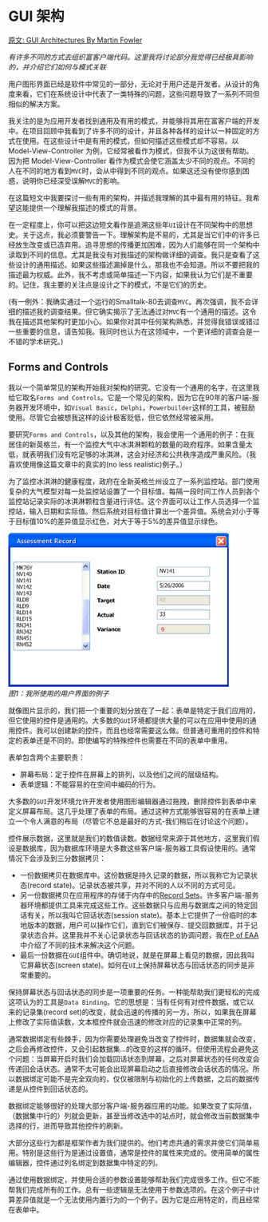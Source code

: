 # GUI 架构
[原文: GUI Architectures By Martin Fowler](https://martinfowler.com/eaaDev/uiArchs.html)

*有许多不同的方式去组织富客户端代码。这里我将讨论部分我觉得已经极具影响的，并介绍它们如何与模式关联*

用户图形界面已经是软件中常见的一部分，无论对于用户还是开发者。从设计的角度来看，它们在系统设计中代表了一类特殊的问题，这些问题导致了一系列不同但相似的解决方案。

我关注的是为应用开发者找到通用及有用的模式，并能够将其用在富客户端的开发中。在项目回顾中我看到了许多不同的设计，并且各种各样的设计以一种固定的方式在使用。在这些设计中是有用的模式，但如何描述这些模式却不容易。以 Model-View-Controller 为例，它经常被看作为模式，但我不认为这很有帮助。因为把 Model-View-Controller 看作为模式会使它涵盖太少不同的观点。不同的人在不同的地方看到`MVC`时，会从中得到不同的观点。如果这还没有使你感到困惑，说明你已经深受误解`MVC`的影响。

在这篇短文中我要探讨一些有用的架构，并描述我理解的其中最有用的特征。我希望这能提供一个理解我描述的模式的背景。

在一定程度上，你可以把这边短文看作是追溯这些年`UI`设计在不同架构中的思想史。关于这点，我必须要警告一下。理解架构是不易的，尤其是当它们中的许多已经放生改变或已造弃用。追寻思想的传播更加困难，因为人们能够在同一个架构中读取到不同的信息。尤其是我没有对我描述的架构做详细的调查。我只是查看了这些设计的通用描述。如果这些描述漏掉是什么，那我也不会知道。所以不要把我的描述最为权威。此外，我不考虑或简单描述一下内容，如果我认为它们是不重要的。记住，我主要的关注点是设计之下的模式，不是它们的历史。

(有一例外：我确实通过一个运行的Smalltalk-80去调查`MVC`。再次强调，我不会详细的描述我的调查结果。但它确实揭示了无法通过对`MVC`有一个通用的描述。这令我在描述其他架构时更加小心。如果你对其中任何架构熟悉，并觉得我错误或错过一些重要的信息，请告知我。我同时也认为在这领域中，一个更详细的调查会是一不错的学术研究。)

## Forms and Controls
我以一个简单常见的架构开始我对架构的研究。它没有一个通用的名字，在这里我给它取名`Forms and Controls`。它是一个常见的架构，因为它在90年的客户端-服务器开发环境中，如`Visual Basic`，`Delphi`，`Powerbuilder`这样的工具，被鼓励使用。尽管它会被想我这样的设计极客贬低，但它依然经常被采用。

要研究`Forms and Controls`，以及其他的架构，我会使用一个通用的例子：在我居住的新英格兰，有一个监控大气中冰淇淋颗粒的数量的政府程序。如果含量太低，就表明我们没有吃足够的冰淇淋，这会对经济和公共秩序造成严重风险。（我喜欢使用像这篇文章中的真实的(no less realistic)例子。）

为了监控冰淇淋的健康程度，政府在全新英格兰州设立了一系列监控站。部门使用复杂的大气模型对每一处监控站设置了一个目标值。每隔一段时间工作人员到各个监控站记录实际的冰淇淋颗粒含量进行评估。这个界面可以让工作人员选择一个监控站，输入日期和实际值。然后系统对目标值计算出一个差异值。系统会对小于等于目标值10%的差异值显示红色，对大于等于5%的差异值显示绿色。

<img src="./images/assessmentUI.gif"><br/>
*图1：我所使用的用户界面的例子*

就像图片显示的，我们把一个重要的划分放在了一起：表单是特定于我们应用的，但它使用的控件是通用的。大多数的`GUI`环境都提供大量的可以在应用中使用的通用控件。我可以创建新的控件，而且也经常需要这么做。但普通可重用的控件和特定的表单还是不同的。即使编写的特殊控件也需要在不同的表单中重用。

表单包含两个主要职责：
* 屏幕布局：定于控件在屏幕上的排列，以及他们之间的层级结构。
* 表单逻辑：不能容易的在空间中编码的行为。

大多数的`GUI`开发环境允许开发者使用图形编辑器通过拖拽，删除控件到表单中来定义屏幕布局。这几乎处理了表单的布局。通过这种方式能够很容易的在表单上建立一个令人满意的布局（尽管它不总是最好的方式-我们稍后在讨论这个问题）。

控件展示数据，这里就是我们的数值读数。数据经常来源于其他地方，这里我们假设是数据库，因为数据库环境是大多数这些客户端-服务器工具假设使用的。通常情况下会涉及到三分数据拷贝：
* 一份数据拷贝在数据库中。这份数据是持久记录的数据，所以我称它为记录状态(record state)。记录状态被共享，并对不同的人以不同的方式可见。
* 另一份数据拷贝在应用程序的存储于内存中的[Record Sets](https://martinfowler.com/eaaCatalog/recordSet.html)。许多客户端-服务器环境都提供工具来完成这些工作。这些数据只与应用与数据库之间的特定回话有关，所以我叫它回话状态(session state)。基本上它提供了一份临时的本地版本的数据，用户可以操作它们，直到它们被保存、提交回数据库，并于记录状态合并。这里我并不关心记录状态与回话状态的协调问题，我在[P of EAA](https://martinfowler.com/books.html#eaa)中介绍了不同的技术来解决这个问题。
* 最后一份数据在`GUI`组件中。确切地说，就是在屏幕上看见的数据，因此我叫它屏幕状态(screen state)。如何在`UI`上保持屏幕状态与回话状态的同步是非常重要的。

保持屏幕状态与回话状态的同步是一项重要的任务。一种能帮助我们更轻松的完成这项认为的工具是`Data Binding`。它的思想是：当有任何有对控件数据，或它以来的记录集(record set)的改变，就会迅速的传播的另一方。所以，如果我在屏幕上修改了实际值读数，文本框控件就会迅速的修改对应的记录集中正常的列。

通常数据绑定有些棘手，因为你需要处理避免当改变了控件时，数据集就会改变，之后会再修改控件，又会引起数据集...的改变的这样的循环。但使用流程会避免这个问题：当屏幕开启时我们会加载回话状态到屏幕，之后对屏幕状态的任何改变会传递回会话状态。通常不太可能会出现屏幕启动之后直接修改会话状态的情况。所以数据绑定可能不是完全双向的，仅仅被限制与初始化的上传数据，之后的数据传递是从控件到回话状态的。

数据绑定能够很好的处理大部分客户端-服务器应用的功能。如果改变了实际值，（数据集中行的）列就会更新，甚至当修改选中的站点时，就会修改当前数据集中选择的行，进而导致其他控件的刷新。

大部分这些行为都是框架作者为我们提供的。他们考虑共通的需求并使它们简单易用。特别是这些行为是通过设置值，通常是控件的属性来完成的。使用简单的属性编辑器，控件通过列名绑定到数据集中特定的列。

通过使用数据绑定，并使用合适的参数设置能够帮助我们完成很多工作。但它不能帮我们完成所有的工作。总有一些逻辑是无法使用于参数选项的。在这个例子中计算差异值就是一个无法使用内置行为的一个例子。因为它是应用特定的，而且经常在表单中。